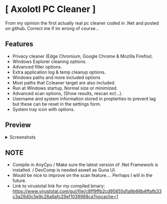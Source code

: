 # [ Axolotl PC Cleaner ]
From my opinion the first actually real pc cleaner coded in .Net and posted on github. Correct me if im wrong of course...

## Features
* Privacy cleaner (Edge Chromium, Google Chrome & Mozilla Firefox).
* Windows Explorer cleaning options.
* Advanced filter options.
* Extra application log & temp cleanup options.
* Windows paths and more included options
* Most paths that Ccleaner target are also included.
* Run at Windows startup, Normal size or minimized.
* Advanced scan options, (Show results, rescan ect...).
* Username and system information stored in propterties to prevent lag but these can be reset in the settings form.
* System tray icon with options.

## Preview
<details>
  <summary>Screenshots</summary>
  
![image](https://media.discordapp.net/attachments/943282765602906112/992891920554672168/unknown.png)
![image](https://media.discordapp.net/attachments/943282765602906112/992892017472458883/unknown.png)
  
</details>


## NOTE
* Compile in AnyCpu / Make sure the latest version of .Net Framework is installed. / DevComp is needed aswell as Guna UI.
* Would be nice to improve on the scan feature.... Perhaps I will in the future.
* Link to virustotal link for my compiled binary: https://www.virustotal.com/gui/file/c8ff9ffb2cd95855d1a9b68b4ffafb33c3a29d0c5e9c26a6afc29ef1039988ca?nocache=1

